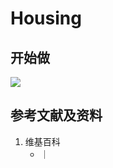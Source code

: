 # Housing

## 开始做

![](/images/基本数据类型/经典数据集/结构化数值/Housing/01.jpg)

## 参考文献及资料

1. 维基百科
	- [](https://en.wikipedia.org/wiki/) ｜ [](https://zh.wikipedia.org/wiki/) 
